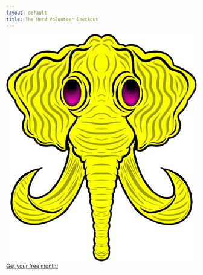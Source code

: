```yaml
---
layout: default
title: The Herd Volunteer Checkout
---
```


<script src="https://js.chargebee.com/v2/chargebee.js" data-cb-site="elephantcollective" ></script>

<div class="valign-wrapper full-vh">
  <div class="full-width center-align">
    <div>
      <img class="logo" src="/assets/images/logo.png"/>
    </div>
    <div>
      <a href="javascript:void(0)" data-cb-type="checkout" data-cb-plan-id="the-herd" data-cb-coupon-id="afterglowbuild" class="btn waves-effect waves-light pink">
        Get your free month!
      </a>
    </div>
  </div>
</div>

